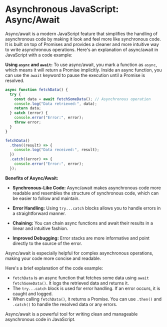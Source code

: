 # Asynchronous JavaScript: Async/Await

Async/await is a modern JavaScript feature that simplifies the handling of asynchronous code by making it look and feel more like synchronous code. It is built on top of Promises and provides a cleaner and more intuitive way to write asynchronous operations. Here's an explanation of async/await in JavaScript with a code example:

**Using `async` and `await`:**
To use async/await, you mark a function as `async`, which means it will return a Promise implicitly. Inside an async function, you can use the `await` keyword to pause the execution until a Promise is resolved.

```javascript
async function fetchData() {
  try {
    const data = await fetchSomeData(); // Asynchronous operation
    console.log("Data retrieved:", data);
    return data;
  } catch (error) {
    console.error("Error:", error);
    throw error;
  }
}

fetchData()
  .then((result) => {
    console.log("Data received:", result);
  })
  .catch((error) => {
    console.error("Error:", error);
  });
```

**Benefits of Async/Await:**
- **Synchronous-Like Code:** Async/await makes asynchronous code more readable and resembles the structure of synchronous code, which can be easier to follow and maintain.

- **Error Handling:** Using `try...catch` blocks allows you to handle errors in a straightforward manner.

- **Chaining:** You can chain async functions and await their results in a linear and intuitive fashion.

- **Improved Debugging:** Error stacks are more informative and point directly to the source of the error.

Async/await is especially helpful for complex asynchronous operations, making your code more concise and readable.

Here's a brief explanation of the code example:
- `fetchData` is an async function that fetches some data using `await fetchSomeData()`. It logs the retrieved data and returns it.
- The `try...catch` block is used for error handling. If an error occurs, it is caught and logged.
- When calling `fetchData()`, it returns a Promise. You can use `.then()` and `.catch()` to handle the resolved data or any errors.

Async/await is a powerful tool for writing clean and manageable asynchronous code in JavaScript.